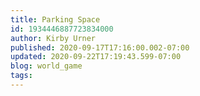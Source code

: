```yaml
---
title: Parking Space
id: 1934446887723834000
author: Kirby Urner
published: 2020-09-17T17:16:00.002-07:00
updated: 2020-09-22T17:19:43.599-07:00
blog: world_game
tags: 
---
```


